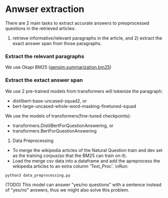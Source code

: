 # Anwser extraction

There are 2 main tasks to extract accurate answers to preoprocessed questions in the retrieved articles: 
1) retrieve informative/relevant paragraphs in the article, and 2) extract the exact answer span from those paragraphs. 


### Extract the relevant paragraphs
We use Okapi BM25 ([gensim.summarization.bm25](https://radimrehurek.com/gensim_3.8.3/summarization/bm25.html))

### Extract the extact answer span
We use 2 pre-trained models from transformers will tokenize the paragraph:
* distilbert-base-uncased-squad2, or
* bert-large-uncased-whole-word-masking-finetuned-squad

We use the models of transformers(fine-tuned checkpoints): 
* transformers.DistilBertForQuestionAnswering, or
* transformers.BertForQuestionAnswering

1. Data Preprocessing
* To merge the wikipedia articles of the Natural Question train and dev set as the training corpus(so that the BM25 can train on it).
* Load the merge csv data into a dataframe and add the apreprocess the wikipedia articles to an extra column 'Text_Proc'.
\nRun:
```
python3 data_preprocessing.py
```


(TODO)
This model can answer "yes/no questions" with a sentence instead of "yes/no" answers, thus we might also solve this problem.
